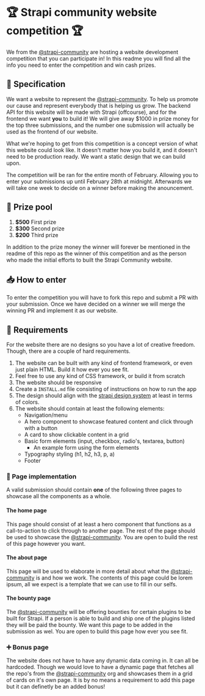 # 🏆 Strapi community website competition 🏆

We from the [@strapi-community](https://github.com/strapi-community) are hosting a website development competition that you can participate in! In this readme you will find all the info you need to enter the competition and win cash prizes.

## 📝 Specification

We want a website to represent the [@strapi-community](https://github.com/strapi-community). To help us promote our cause and represent everybody that is helping us grow. The backend API for this website will be made with Strapi (offcourse), and for the frontend we want **you** to build it! We will give away $1000 in prize money for the top three submissions, and the number one submission will actually be used as the frontend of our website.

What we're hoping to get from this competition is a concept version of what this website could look like. It doesn't matter how you build it, and it doesn't need to be production ready. We want a static design that we can build upon.

The competition will be ran for the entire month of February. Allowing you to enter your submissions up until February 28th at midnight. Afterwards we will take one week to decide on a winner before making the anouncement.

## 💸 Prize pool

1. **$500** First prize
2. **$300** Second prize
3. **$200** Third prize

In addition to the prize money the winner will forever be mentioned in the readme of this repo as the winner of this competition and as the person who made the initial efforts to built the Strapi Community website.

## 📥 How to enter

To enter the competition you will have to fork this repo and submit a PR with your submission. Once we have decided on a winner we will merge the winning PR and implement it as our website.

## 📢 Requirements

For the website there are no designs so you have a lot of creative freedom. Though, there are a couple of hard requirements.

1. The website can be built with any kind of frontend framework, or even just plain HTML. Build it how ever you see fit.
2. Feel free to use any kind of CSS framework, or build it from scratch
3. The website should be responsive
4. Create a `INSTALL.md` file consisting of instructions on how to run the app
5. The design should align with the [strapi design system](https://design-system.strapi.io/) at least in terms of colors.
6. The website should contain at least the following elements:
  	- Navigation/menu
  	- A hero component to showcase featured content and click through with a button
  	- A card to show clickable content in a grid
  	- Basic form elements (input, checkbox, radio's, textarea, button)
	  - An example form using the form elements
  	- Typography styling (h1, h2, h3, p, a)
  	- Footer

### 📜 Page implementation

A valid submission should contain **one** of the following three pages to showcase all the components as a whole.

#### The home page
This page should consist of at least a hero component that functions as a call-to-action to click through to another page.
The rest of the page should be used to showcase the [@strapi-community](https://github.com/strapi-community). You are open to build the rest of this page however you want.

#### The about page
This page will be used to elaborate in more detail about what the [@strapi-community](https://github.com/strapi-community) is and how we work. The contents of this page could be lorem ipsum, all we expect is a template that we can use to fill in our selfs.

#### The bounty page
The [@strapi-community](https://github.com/strapi-community) will be offering bounties for certain plugins to be built for Strapi. If a person is able to build and ship one of the plugins listed they will be paid the bounty. We want this page to be added in the submission as wel. You are open to build this page how ever you see fit.

### ➕ Bonus page

The website does not have to have any dynamic data coming in. It can all be hardcoded. Though we would love to have a dynamic page that fetches all the repo's from the [@strapi-community](https://github.com/strapi-community) org and showcases them in a grid of cards on it's own page. It is by no means a requirement to add this page but it can definetly be an added bonus!
